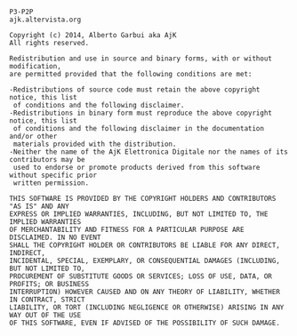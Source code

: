 
	P3-P2P
	ajk.altervista.org
 	
	Copyright (c) 2014, Alberto Garbui aka AjK
	All rights reserved.

	Redistribution and use in source and binary forms, with or without modification, 
	are permitted provided that the following conditions are met:

	-Redistributions of source code must retain the above copyright notice, this list 
	 of conditions and the following disclaimer.
	-Redistributions in binary form must reproduce the above copyright notice, this list 
	 of conditions and the following disclaimer in the documentation and/or other 
	 materials provided with the distribution.
	-Neither the name of the AjK Elettronica Digitale nor the names of its contributors may be 
	 used to endorse or promote products derived from this software without specific prior 
	 written permission.

	THIS SOFTWARE IS PROVIDED BY THE COPYRIGHT HOLDERS AND CONTRIBUTORS "AS IS" AND ANY 
	EXPRESS OR IMPLIED WARRANTIES, INCLUDING, BUT NOT LIMITED TO, THE IMPLIED WARRANTIES 
	OF MERCHANTABILITY AND FITNESS FOR A PARTICULAR PURPOSE ARE DISCLAIMED. IN NO EVENT 
	SHALL THE COPYRIGHT HOLDER OR CONTRIBUTORS BE LIABLE FOR ANY DIRECT, INDIRECT, 
	INCIDENTAL, SPECIAL, EXEMPLARY, OR CONSEQUENTIAL DAMAGES (INCLUDING, BUT NOT LIMITED TO, 
	PROCUREMENT OF SUBSTITUTE GOODS OR SERVICES; LOSS OF USE, DATA, OR PROFITS; OR BUSINESS 
	INTERRUPTION) HOWEVER CAUSED AND ON ANY THEORY OF LIABILITY, WHETHER IN CONTRACT, STRICT 
	LIABILITY, OR TORT (INCLUDING NEGLIGENCE OR OTHERWISE) ARISING IN ANY WAY OUT OF THE USE 
	OF THIS SOFTWARE, EVEN IF ADVISED OF THE POSSIBILITY OF SUCH DAMAGE.

